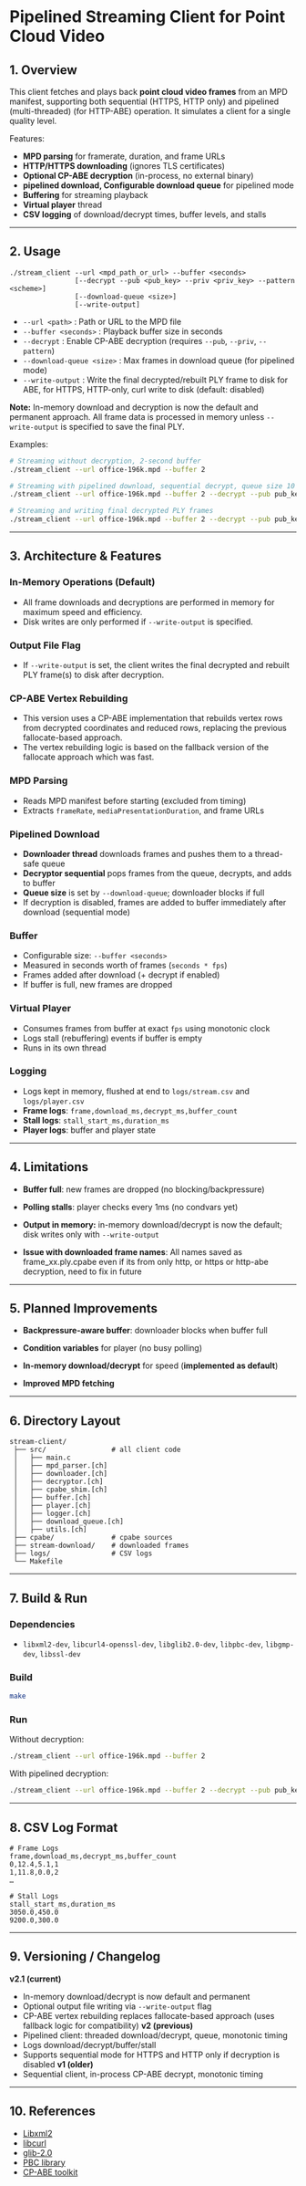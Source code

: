 # Pipelined Streaming Client for Point Cloud Video

## 1. Overview
This client fetches and plays back **point cloud video frames** from an MPD manifest, supporting both sequential (HTTPS, HTTP only) and pipelined (multi-threaded) (for HTTP-ABE) operation. It simulates a client for a single quality level.

Features:
- **MPD parsing** for framerate, duration, and frame URLs
- **HTTP/HTTPS downloading** (ignores TLS certificates)
- **Optional CP-ABE decryption** (in-process, no external binary)
- **pipelined download, Configurable download queue** for pipelined mode
- **Buffering** for streaming playback
- **Virtual player** thread
- **CSV logging** of download/decrypt times, buffer levels, and stalls

---

## 2. Usage

```
./stream_client --url <mpd_path_or_url> --buffer <seconds>
                [--decrypt --pub <pub_key> --priv <priv_key> --pattern <scheme>]
                [--download-queue <size>]
                [--write-output]
```

- `--url <path>` : Path or URL to the MPD file
- `--buffer <seconds>` : Playback buffer size in seconds
- `--decrypt` : Enable CP-ABE decryption (requires `--pub`, `--priv`, `--pattern`)
- `--download-queue <size>` : Max frames in download queue (for pipelined mode)
- `--write-output` : Write the final decrypted/rebuilt PLY frame to disk for ABE, for HTTPS, HTTP-only, curl write to disk (default: disabled)

**Note:** In-memory download and decryption is now the default and permanent approach. All frame data is processed in memory unless `--write-output` is specified to save the final PLY.

Examples:
```bash
# Streaming without decryption, 2-second buffer
./stream_client --url office-196k.mpd --buffer 2

# Streaming with pipelined download, sequential decrypt, queue size 10
./stream_client --url office-196k.mpd --buffer 2 --decrypt --pub pub_key --priv priv_key --pattern xyz --download-queue 10

# Streaming and writing final decrypted PLY frames
./stream_client --url office-196k.mpd --buffer 2 --decrypt --pub pub_key --priv priv_key --pattern xyz --write-output
```

---

## 3. Architecture & Features
### In-Memory Operations (Default)
- All frame downloads and decryptions are performed in memory for maximum speed and efficiency.
- Disk writes are only performed if `--write-output` is specified.

### Output File Flag
- If `--write-output` is set, the client writes the final decrypted and rebuilt PLY frame(s) to disk after decryption.

### CP-ABE Vertex Rebuilding
- This version uses a CP-ABE implementation that rebuilds vertex rows from decrypted coordinates and reduced rows, replacing the previous fallocate-based approach.
- The vertex rebuilding logic is based on the fallback version of the fallocate approach which was fast.

### MPD Parsing
- Reads MPD manifest before starting (excluded from timing)
- Extracts `frameRate`, `mediaPresentationDuration`, and frame URLs

### Pipelined Download
- **Downloader thread** downloads frames and pushes them to a thread-safe queue
- **Decryptor sequential** pops frames from the queue, decrypts, and adds to buffer
- **Queue size** is set by `--download-queue`; downloader blocks if full
- If decryption is disabled, frames are added to buffer immediately after download (sequential mode)

### Buffer
- Configurable size: `--buffer <seconds>`
- Measured in seconds worth of frames (`seconds * fps`)
- Frames added after download (+ decrypt if enabled)
- If buffer is full, new frames are dropped

### Virtual Player
- Consumes frames from buffer at exact `fps` using monotonic clock
- Logs stall (rebuffering) events if buffer is empty
- Runs in its own thread

### Logging
- Logs kept in memory, flushed at end to `logs/stream.csv` and `logs/player.csv`
- **Frame logs**: `frame,download_ms,decrypt_ms,buffer_count`
- **Stall logs**: `stall_start_ms,duration_ms`
- **Player logs**: buffer and player state

---

## 4. Limitations
- **Buffer full**: new frames are dropped (no blocking/backpressure)
- **Polling stalls**: player checks every 1ms (no condvars yet)
  
- **Output in memory:** in-memory download/decrypt is now the default; disk writes only with `--write-output`
- **Issue with downloaded frame names**: All names saved as frame_xx.ply.cpabe even if its from only http, or https or http-abe decryption, need to fix in future

---

## 5. Planned Improvements
- **Backpressure-aware buffer**: downloader blocks when buffer full
- **Condition variables** for player (no busy polling)
  
- **In-memory download/decrypt** for speed (**implemented as default**)
- **Improved MPD fetching**

---

## 6. Directory Layout
```
stream-client/
 ├── src/                # all client code
 │   ├── main.c
 │   ├── mpd_parser.[ch]
 │   ├── downloader.[ch]
 │   ├── decryptor.[ch]
 │   ├── cpabe_shim.[ch]
 │   ├── buffer.[ch]
 │   ├── player.[ch]
 │   ├── logger.[ch]
 │   ├── download_queue.[ch]
 │   ├── utils.[ch]
 ├── cpabe/              # cpabe sources
 ├── stream-download/    # downloaded frames
 ├── logs/               # CSV logs
 └── Makefile
```

---

## 7. Build & Run

### Dependencies
- `libxml2-dev`, `libcurl4-openssl-dev`, `libglib2.0-dev`, `libpbc-dev`, `libgmp-dev`, `libssl-dev`

### Build
```bash
make
```

### Run
Without decryption:
```bash
./stream_client --url office-196k.mpd --buffer 2
```
With pipelined decryption:
```bash
./stream_client --url office-196k.mpd --buffer 2 --decrypt --pub pub_key --priv priv_key --pattern xyz --download-queue 10
```

---

## 8. CSV Log Format

```
# Frame Logs
frame,download_ms,decrypt_ms,buffer_count
0,12.4,5.1,1
1,11.8,0.0,2
…

# Stall Logs
stall_start_ms,duration_ms
3050.0,450.0
9200.0,300.0
```

---

## 9. Versioning / Changelog
**v2.1 (current)**
  - In-memory download/decrypt is now default and permanent
  - Optional output file writing via `--write-output` flag
  - CP-ABE vertex rebuilding replaces fallocate-based approach (uses fallback logic for compatibility)
**v2 (previous)**
  - Pipelined client: threaded download/decrypt, queue, monotonic timing
  - Logs download/decrypt/buffer/stall
  - Supports sequential mode for HTTPS and HTTP only if decryption is disabled
**v1 (older)**
  - Sequential client, in-process CP-ABE decrypt, monotonic timing

---

## 10. References
- [Libxml2](http://xmlsoft.org/)
- [libcurl](https://curl.se/libcurl/)
- [glib-2.0](https://developer.gnome.org/glib/)
- [PBC library](https://crypto.stanford.edu/pbc/)
- [CP-ABE toolkit](https://acsc.cs.utexas.edu/cpabe/)
